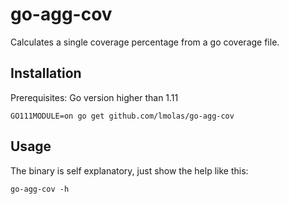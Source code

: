 # go-agg-cov

Calculates a single coverage percentage from a go coverage file.

## Installation
Prerequisites: Go version higher than 1.11
```
GO111MODULE=on go get github.com/lmolas/go-agg-cov
```

## Usage
The binary is self explanatory, just show the help like this:
```
go-agg-cov -h
``` 

